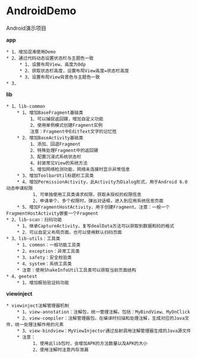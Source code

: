 # AndroidDemo

Android演示项目

**app**

    * 1、增加混淆使用Demo
    * 2、通过代码动态设置状态栏与主题色一致
         * 1、设置布局View，高度为0dp
         * 2、获取状态栏高度，设置布局View高度=状态栏高度
         * 3、设置布局View背景色与主题色一致
    * 3、

**lib**

	* 1、lib-common
		* 1、增加BaseFragment基础类
		     1、可以捕捉返回键，增加自定义功能
		     2、使用单例模式创建Fragment实例
		     注意：Fragment中EditText文字的记忆性
		* 2、增加BaseActivity基础类
		     1、添加、回退Fragment
		     2、特殊处理Fragment中的返回键
		     3、配置沉浸式系统状态栏
		     4、封装常见View的系统方法
		     5、增加网络检测功能，网络未连接时显示异常信息
		* 3、增加ToolbarUtil标题栏工具类
		* 4、增加PermissionActivity，此Activity为Dialog形式，用于Android 6.0 动态申请权限
		      1、可单独使用工具类请求权限，获取未授权的权限信息
		      2、申请单个、多个权限时，弹出对话框，进入到应用系统信息页面
		* 5、增加FragmentHostActivity，用于创建Fragment。注意：一般一个FragmentHostActivity嵌套一个Fragment
    * 2、lib-scan：扫码功能
        * 1、继承CaptureActivity，复写dealData方法可以获取到数据和码的格式
        * 2、可以自定义布局页面，也可以使用默认扫码页面
    * 3、lib-utils：工具类
        * 1、common：一般功能工具类
        * 2、exception：异常工具类
        * 3、safety：安全校验类
        * 4、system：系统工具类
        * 注意：使用ShakeInfoUtil工具类可以获取当前页面结构
    * 4、geetest
        * 1、增加极验验证码功能

**viewinject**

    * viewinject注解管理器机制
        * 1、view-annotation：注解包，统一管理注解。包括：MyBindView、MyOnClick
        * 2、view-compiler：注解管理器包，在编译时扫描和处理注解，生成对应的Java文件，统一处理注解作用的元素
        * 3、view-bindview：MyViewInjector通过反射调用注解管理器生成的Java源文件
        * 注意：
              1、使用此lib包时，会增加APK的方法数量以及APK的大小
              2、使用注解时注意内存泄漏